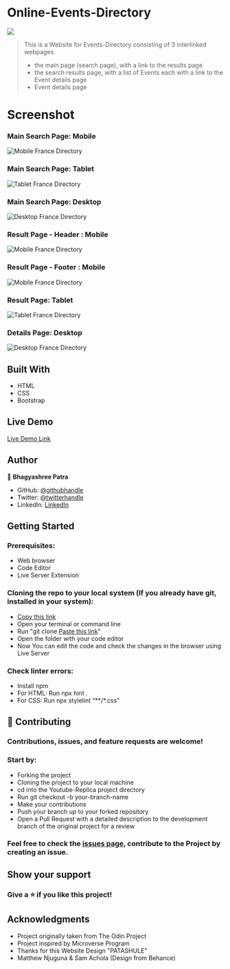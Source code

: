 # Online-Events-Directory

![](https://img.shields.io/badge/Microverse-blueviolet)

> This is a Website for Events-Directory consisting of 3 interlinked webpages.
>- the main page (search page), with a link to the results page
>- the search results page, with a list of Events each with a link to the Event details page
>- Event details page

# Screenshot

### Main Search Page: Mobile

![Mobile France Directory](Image/SC-3.jpg)

### Main Search Page: Tablet

![Tablet France Directory](Image/SC-2.jpg)

### Main Search Page: Desktop

![Desktop France Directory](Image/SC-1.jpg)

### Result Page - Header : Mobile

![Mobile France Directory](Image/SC-4.jpg)

### Result Page - Footer : Mobile

![Mobile France Directory](Image/SC-5.jpg)

### Result Page: Tablet

![Tablet France Directory](Image/SC-6.jpg)

### Details Page: Desktop

![Desktop France Directory](Image/SC-7.jpg)

## Built With

- HTML
- CSS
- Bootstrap

## Live Demo

[Live Demo Link](https://vagyasri.github.io/Events-Directory/)

## Author

👤 **Bhagyashree Patra**

- GitHub: [@githubhandle](https://github.com/Vagyasri)
- Twitter: [@twitterhandle](https://twitter.com/Lucky86074644)
- LinkedIn: [LinkedIn](https://www.linkedin.com/in/bhagyashree-patra-029bb059/)

## Getting Started

### Prerequisites:

- Web browser
- Code Editor
- Live Server Extension

### Cloning the repo to your local system (If you already have git, installed in your system):

- [Copy this link](https://vagyasri.github.io/Events-Directory/)
- Open your terminal or command line
- Run "git clone [Paste this link](https://vagyasri.github.io/Events-Directory/)"
- Open the folder with your code editor
- Now You can edit the code and check the changes in the browser using Live Server

### Check linter errors:

- Install npm
- For HTML: Run npx hint .
- For CSS: Run npx stylelint “**/*.css”

## 🤝 Contributing

### Contributions, issues, and feature requests are welcome!

### Start by:

- Forking the project
- Cloning the project to your local machine
- cd into the Youtube-Replica project directory
- Run git checkout -b your-branch-name
- Make your contributions
- Push your branch up to your forked repository
- Open a Pull Request with a detailed description to the development branch of the original project for a review

### Feel free to check the [issues page](https://github.com/Vagyasri/Events-Directory/issues), contribute to the Project by creating an issue.


## Show your support

### Give a ⭐️ if you like this project!

## Acknowledgments
- Project originally taken from The Odin Project
- Project inspired by Microverse Program
- Thanks for this Website Design "PATASHULE"
- Matthew Njuguna & Sam Achola (Design from Behance)
